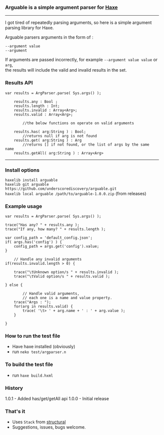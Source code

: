 
### Arguable is a simple argument parser for [Haxe](http://haxe.org/)
---

I got tired of repeatedly parsing arguments, so here is a simple argument parsing library for Haxe.

Arguable parsers arguments in the form of :   

`--argument value`   
`--argument`   

If arguments are passed incorrectly, for example `--argument value value` or `arg`,   
the results will include the valid and invalid results in the set.

### Results API

    var results = ArgParser.parse( Sys.args() );

        results.any : Bool ;
        results.length : Int;
        results.invalid : Array<Arg>;
        results.valid : Array<Arg>; 

            //the below functions on operate on valid arguments
            
        results.has( arg:String ) : Bool;
            //returns null if arg is not found
        results.get( arg:String ) : Arg 
            //returns [] if not found, or the list of args by the same name
        results.getAll( arg:String ) : Array<Arg>


---

### Install options

`haxelib install arguable`   
`haxelib git arguable https://github.com/underscorediscovery/arguable.git`    
`haxelib local arguable /path/to/arguable-1.0.0.zip` (from releases)   
 

### Example usage

    var results = ArgParser.parse( Sys.args() );

    trace("Has any? " + results.any );
    trace("If any, how many? " + results.length );

    var config_path = 'default_config.json';
    if( args.has('config') ) {
        config_path = args.get('config').value;
    }

    	// Handle any invalid arguments
    if(results.invalid.length > 0) {

    	trace("\tUnknown option/s " + results.invalid );
    	trace("\tValid option/s " + results.valid );

    } else {

    		// Handle valid arguments, 
    		// each one is a name and value property.
    	trace("Args : ");
		for(arg in results.valid) {
            trace( '\t> ' + arg.name + ' : ' + arg.value );
		}

    }

### How to run the test file
	
- Have haxe installed (obviously)
- run `neko test/argparser.n`

### To build the test file
- run `haxe build.hxml`

### History
1.0.1 - Added has/get/getAll api
1.0.0 - Initial release

### That's it

- Uses `Stack` from [structural](http://github.com/underscorediscovery/structural)
- Suggestions, issues, bugs welcome.

